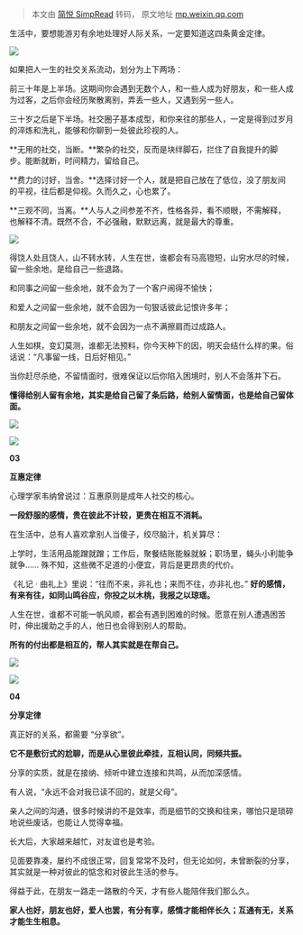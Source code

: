> 本文由 [简悦 SimpRead](http://ksria.com/simpread/) 转码， 原文地址 [mp.weixin.qq.com](https://mp.weixin.qq.com/s?__biz=MzA3OTc0MzY1Mg==&mid=2247542789&idx=1&sn=8be7f87f12d0eb8533a16b882e9323ad&chksm=9facb7cea8db3ed8c3b5d7b1fafab13ea9b3bb12214747b5d53cd52ec2f733a472da605611ff&mpshare=1&scene=1&srcid=0716yhYhb5uSpN7KjGV63EMO&sharer_sharetime=1657987036298&sharer_shareid=8a467675e94cd5b11b6640b7770d6cc6#rd)

生活中，要想能游刃有余地处理好人际关系，一定要知道这四条黄金定律。

![](https://mmbiz.qpic.cn/mmbiz_jpg/LiavRUgINQI4WsymzDG9VlzSuwAWpBhLSbaWfib0PxzAUvOX2Tn3zMXxiaJXOic7lnO16JGlLRWshsofbibgsNzOt9w/640?wx_fmt=jpeg&wxfrom=5&wx_lazy=1&wx_co=1)

如果把人一生的社交关系流动，划分为上下两场：

前三十年是上半场。这期间你会遇到无数个人，和一些人成为好朋友，和一些人成为过客，之后你会经历聚散离别，弄丢一些人，又遇到另一些人。

三十岁之后是下半场。社交圈子基本成型，和你来往的那些人，一定是得到过岁月的淬炼和洗礼，能够和你聊到一处彼此珍视的人。

**无用的社交，当断。**繁杂的社交，反而是块绊脚石，拦住了自我提升的脚步。能断就断，时间精力，留给自己。

**费力的讨好，当舍。**选择讨好一个人，就是把自己放在了低位，没了朋友间的平视，往后都是仰视。久而久之，心也累了。

**三观不同，当离。**人与人之间参差不齐，性格各异，看不顺眼，不需解释，也解释不清。既然不合，不必强融，默默远离，就是最大的尊重。

![](https://mmbiz.qpic.cn/mmbiz_jpg/LiavRUgINQI4WsymzDG9VlzSuwAWpBhLSSE1jTOib4W6SQPIkvvMM0QEMRS20iaz1emKyqJVibyPNlUk5SHv7QkLaQ/640?wx_fmt=jpeg&wxfrom=5&wx_lazy=1&wx_co=1)

得饶人处且饶人，山不转水转，人生在世，谁都会有马高镫短，山穷水尽的时候，留一些余地，是给自己一些退路。

和同事之间留一些余地，就不会为了一个客户闹得不愉快；

和爱人之间留一些余地，就不会因为一句狠话彼此记恨许多年；

和朋友之间留一些余地，就不会因为一点不满擦肩而过成路人。

人生如棋，变幻莫测，谁都无法预料，你今天种下的因，明天会结什么样的果。俗话说：“凡事留一线，日后好相见。”

当你赶尽杀绝，不留情面时，很难保证以后你陷入困境时，别人不会落井下石。

**懂得给别人留有余地，其实是给自己留了条后路，给别人留情面，也是给自己留体面。**

![](https://mmbiz.qpic.cn/mmbiz_jpg/LiavRUgINQI4WsymzDG9VlzSuwAWpBhLSsfGuPUyZUlA6rvM2ibeLL0iaf3QJpicBnK3biaCadyia9wOndx7FjrBU6uA/640?wx_fmt=jpeg&wxfrom=5&wx_lazy=1&wx_co=1)

![](https://mmbiz.qpic.cn/mmbiz_png/Ljib4So7yuWgYOLy8hgk31CnUcbBEu2gKCoX08WmdCmcPINhEl0VPy2T9Bv4XvqmicuT6OicicMaGJIX5PLUs5vElg/640?wx_fmt=png&wxfrom=5&wx_lazy=1&wx_co=1)

**03**

**互惠定律**

心理学家韦纳曾说过：互惠原则是成年人社交的核心。

**一段舒服的感情，贵在彼此不计较，更贵在相互不消耗。**

在生活中，总有人喜欢拿别人当傻子，绞尽脑汁，机关算尽：

上学时，生活用品能蹭就蹭；工作后，聚餐结账能躲就躲；职场里，蝇头小利能争就争…… 殊不知，这些微不足道的小便宜，背后是更昂贵的代价。

《礼记 · 曲礼上》里说：“往而不来，非礼也；来而不往，亦非礼也。” **好的感情，有来有往，如同山鸣谷应，你投之以木桃，我报之以琼瑶。**

人生在世，谁都不可能一帆风顺，都会有遇到困难的时候。愿意在别人遭遇困苦时，伸出援助之手的人，他日也会得到别人的帮助。

**所有的付出都是相互的，帮人其实就是在帮自己。**

![](https://mmbiz.qpic.cn/mmbiz_jpg/LiavRUgINQI4FVUzJy5U3c6sl1KO7WBQibAwVPibnlIKI8CTaFW2w4ybiacic5G90erFCgWX4ZbpTiarDUotSibWMsR5A/640?wx_fmt=jpeg&wxfrom=5&wx_lazy=1&wx_co=1)

![](https://mmbiz.qpic.cn/mmbiz_png/Ljib4So7yuWgYOLy8hgk31CnUcbBEu2gKCoX08WmdCmcPINhEl0VPy2T9Bv4XvqmicuT6OicicMaGJIX5PLUs5vElg/640?wx_fmt=png&wxfrom=5&wx_lazy=1&wx_co=1)

**04**

**分享定律**

真正好的关系，都需要 “分享欲”。

**它不是敷衍式的尬聊，而是从心里彼此牵挂，互相认同，同频共振。**

分享的实质，就是在接纳、倾听中建立连接和共鸣，从而加深感情。

有人说，“永远不会对我已读不回的，就是父母”。

亲人之间的沟通，很多时候讲的不是效率，而是细节的交换和往来，哪怕只是琐碎地说些废话，也能让人觉得幸福。

长大后，大家越来越忙，对友谊也是考验。

见面要靠凑，屡约不成很正常，回复常常不及时，但无论如何，未曾断裂的分享，其实就是一种对彼此的惦念和对彼此生活的参与。

得益于此，在朋友一路走一路散的今天，才有些人能陪伴我们那么久。

**家人也好，朋友也好，爱人也罢，有分有享，感情才能相伴长久；互通有无，关系才能生生相息。**